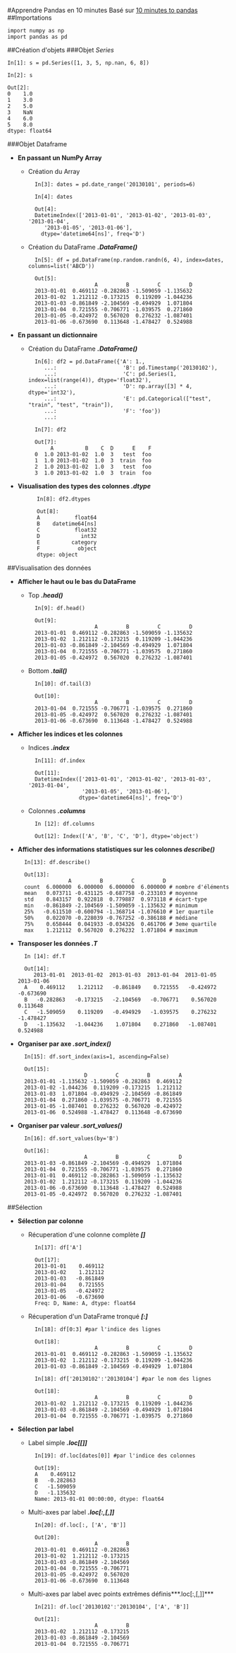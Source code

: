 #Apprendre Pandas en 10 minutes
Basé sur  [10 minutes to pandas](https://pandas.pydata.org/pandas-docs/stable/getting_started/10min.html)
##Importations

    import numpy as np
    import pandas as pd
    
##Création d'objets
###Objet  *Series* 

    In[1]: s = pd.Series([1, 3, 5, np.nan, 6, 8])
    
    In[2]: s
    
    Out[2]:
    0    1.0
    1    3.0
    2    5.0
    3    NaN
    4    6.0
    5    8.0
    dtype: float64


###Objet Dataframe

- **En passant un NumPy Array**

    - Création du Array

            In[3]: dates = pd.date_range('20130101', periods=6)
            
            In[4]: dates
            
            Out[4]: 
            DatetimeIndex(['2013-01-01', '2013-01-02', '2013-01-03', '2013-01-04',
               '2013-01-05', '2013-01-06'],
              dtype='datetime64[ns]', freq='D')
    - Création du DataFrame ***.DataFrame()***

            In[5]: df = pd.DataFrame(np.random.randn(6, 4), index=dates, columns=list('ABCD'))
            
            Out[5]: 
                               A         B         C         D
            2013-01-01  0.469112 -0.282863 -1.509059 -1.135632
            2013-01-02  1.212112 -0.173215  0.119209 -1.044236
            2013-01-03 -0.861849 -2.104569 -0.494929  1.071804
            2013-01-04  0.721555 -0.706771 -1.039575  0.271860
            2013-01-05 -0.424972  0.567020  0.276232 -1.087401
            2013-01-06 -0.673690  0.113648 -1.478427  0.524988

- **En passant un dictionnaire**
    - Création du DataFrame ***.DataFrame()***
    
            In[6]: df2 = pd.DataFrame({'A': 1.,
               ...:                     'B': pd.Timestamp('20130102'),
               ...:                     'C': pd.Series(1, index=list(range(4)), dtype='float32'),
               ...:                     'D': np.array([3] * 4, dtype='int32'),
               ...:                     'E': pd.Categorical(["test", "train", "test", "train"]),
               ...:                     'F': 'foo'})
               ...: 
             
            In[7]: df2 
            
            Out[7]:
                 A          B    C  D      E    F
            0  1.0 2013-01-02  1.0  3   test  foo
            1  1.0 2013-01-02  1.0  3  train  foo
            2  1.0 2013-01-02  1.0  3   test  foo
            3  1.0 2013-01-02  1.0  3  train  foo 

- **Visualisation des types des colonnes ***.dtype*****
        
            In[8]: df2.dtypes
            
            Out[8]:
            A           float64
            B    datetime64[ns]
            C           float32
            D             int32
            E          category
            F            object
            dtype: object 

##Visualisation des données

- **Afficher le haut ou le bas du DataFrame**
    - Top ***.head()***

            In[9]: df.head()
            
            Out[9]: 
                               A         B         C         D
            2013-01-01  0.469112 -0.282863 -1.509059 -1.135632
            2013-01-02  1.212112 -0.173215  0.119209 -1.044236
            2013-01-03 -0.861849 -2.104569 -0.494929  1.071804
            2013-01-04  0.721555 -0.706771 -1.039575  0.271860
            2013-01-05 -0.424972  0.567020  0.276232 -1.087401
    - Bottom ***.tail()***
            
            In[10]: df.tail(3)
            
            Out[10]: 
                               A         B         C         D
            2013-01-04  0.721555 -0.706771 -1.039575  0.271860
            2013-01-05 -0.424972  0.567020  0.276232 -1.087401
            2013-01-06 -0.673690  0.113648 -1.478427  0.524988
- **Afficher les indices et les colonnes**
    - Indices ***.index***
    
            In[11]: df.index
            
            Out[11]: 
            DatetimeIndex(['2013-01-01', '2013-01-02', '2013-01-03', '2013-01-04',
                           '2013-01-05', '2013-01-06'],
                          dtype='datetime64[ns]', freq='D')
    - Colonnes ***.columns***
        
            In [12]: df.columns
            
            Out[12]: Index(['A', 'B', 'C', 'D'], dtype='object')
- **Afficher des informations statistiques sur les colonnes ***describe()*****

        In[13]: df.describe()
        
        Out[13]: 
                      A         B         C         D
        count  6.000000  6.000000  6.000000  6.000000 # nombre d'éléments
        mean   0.073711 -0.431125 -0.687758 -0.233103 # moyenne
        std    0.843157  0.922818  0.779887  0.973118 # écart-type
        min   -0.861849 -2.104569 -1.509059 -1.135632 # minimum
        25%   -0.611510 -0.600794 -1.368714 -1.076610 # 1er quartile
        50%    0.022070 -0.228039 -0.767252 -0.386188 # médiane
        75%    0.658444  0.041933 -0.034326  0.461706 # 3eme quartile
        max    1.212112  0.567020  0.276232  1.071804 # maximum
        
- **Transposer les données ***.T*****
        
        In [14]: df.T
        
        Out[14]: 
           2013-01-01  2013-01-02  2013-01-03  2013-01-04  2013-01-05  2013-01-06
        A    0.469112    1.212112   -0.861849    0.721555   -0.424972   -0.673690
        B   -0.282863   -0.173215   -2.104569   -0.706771    0.567020    0.113648
        C   -1.509059    0.119209   -0.494929   -1.039575    0.276232   -1.478427
        D   -1.135632   -1.044236    1.071804    0.271860   -1.087401    0.524988
      
- **Organiser par axe ***.sort_index()*****

        In[15]: df.sort_index(axis=1, ascending=False)
        
        Out[15]: 
                           D         C         B         A
        2013-01-01 -1.135632 -1.509059 -0.282863  0.469112
        2013-01-02 -1.044236  0.119209 -0.173215  1.212112
        2013-01-03  1.071804 -0.494929 -2.104569 -0.861849
        2013-01-04  0.271860 -1.039575 -0.706771  0.721555
        2013-01-05 -1.087401  0.276232  0.567020 -0.424972
        2013-01-06  0.524988 -1.478427  0.113648 -0.673690
        
- **Organiser par valeur ***.sort_values()*****

        In[16]: df.sort_values(by='B')
        
        Out[16]: 
                           A         B         C         D
        2013-01-03 -0.861849 -2.104569 -0.494929  1.071804
        2013-01-04  0.721555 -0.706771 -1.039575  0.271860
        2013-01-01  0.469112 -0.282863 -1.509059 -1.135632
        2013-01-02  1.212112 -0.173215  0.119209 -1.044236
        2013-01-06 -0.673690  0.113648 -1.478427  0.524988
        2013-01-05 -0.424972  0.567020  0.276232 -1.087401
        
##Sélection

- **Sélection par colonne**

    - Récuperation d'une colonne complète ***[]*** 
    
            In[17]: df['A']
            
            Out[17]: 
            2013-01-01    0.469112
            2013-01-02    1.212112
            2013-01-03   -0.861849
            2013-01-04    0.721555
            2013-01-05   -0.424972
            2013-01-06   -0.673690
            Freq: D, Name: A, dtype: float64
            
    - Récuperation d'un DataFrame tronqué ***[:]*** 
    
            In[18]: df[0:3] #par l'indice des lignes
            
            Out[18]: 
                               A         B         C         D
            2013-01-01  0.469112 -0.282863 -1.509059 -1.135632
            2013-01-02  1.212112 -0.173215  0.119209 -1.044236
            2013-01-03 -0.861849 -2.104569 -0.494929  1.071804
            
            In[18]: df['20130102':'20130104'] #par le nom des lignes
            
            Out[18]: 
                               A         B         C         D
            2013-01-02  1.212112 -0.173215  0.119209 -1.044236
            2013-01-03 -0.861849 -2.104569 -0.494929  1.071804
            2013-01-04  0.721555 -0.706771 -1.039575  0.271860
- **Sélection par label**

    - Label simple ***.loc[[]]***
    
            In[19]: df.loc[dates[0]] #par l'indice des colonnes
            
            Out[19]: 
            A    0.469112
            B   -0.282863
            C   -1.509059
            D   -1.135632
            Name: 2013-01-01 00:00:00, dtype: float64
    - Multi-axes par label ***.loc[:,[,]]***
        
            In[20]: df.loc[:, ['A', 'B']]
            
            Out[20]: 
                               A         B
            2013-01-01  0.469112 -0.282863
            2013-01-02  1.212112 -0.173215
            2013-01-03 -0.861849 -2.104569
            2013-01-04  0.721555 -0.706771
            2013-01-05 -0.424972  0.567020
            2013-01-06 -0.673690  0.113648
            
    - Multi-axes par label avec points extrêmes définis***.loc[:,[,]]***
    
            In[21]: df.loc['20130102':'20130104', ['A', 'B']]
            
            Out[21]: 
                               A         B
            2013-01-02  1.212112 -0.173215
            2013-01-03 -0.861849 -2.104569
            2013-01-04  0.721555 -0.706771
           
    